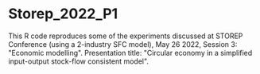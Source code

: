 # Storep_2022_P1
This R code reproduces some of the experiments discussed at STOREP Conference (using a 2-industry SFC model), May 26 2022, Session 3: "Economic modelling". Presentation title: "Circular economy in a simplified input-output stock-flow consistent model".
